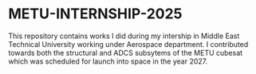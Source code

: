 # METU-INTERNSHIP-2025
This repository contains works I did during my intership in Middle East Technical University working under Aerospace department. I contributed towards both the structural and ADCS subsytems of the METU cubesat which was scheduled for launch into space in the year 2027.
